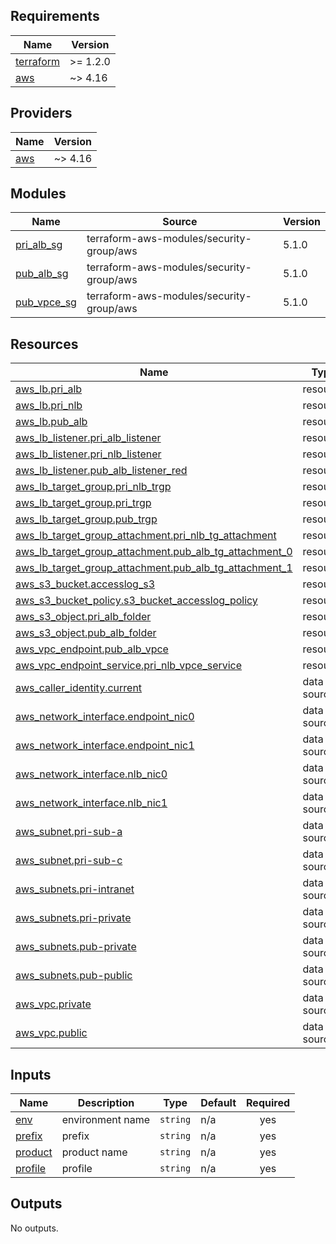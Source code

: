 <!-- BEGIN_TF_DOCS -->
## Requirements

| Name | Version |
|------|---------|
| <a name="requirement_terraform"></a> [terraform](#requirement\_terraform) | >= 1.2.0 |
| <a name="requirement_aws"></a> [aws](#requirement\_aws) | ~> 4.16 |

## Providers

| Name | Version |
|------|---------|
| <a name="provider_aws"></a> [aws](#provider\_aws) | ~> 4.16 |

## Modules

| Name | Source | Version |
|------|--------|---------|
| <a name="module_pri_alb_sg"></a> [pri\_alb\_sg](#module\_pri\_alb\_sg) | terraform-aws-modules/security-group/aws | 5.1.0 |
| <a name="module_pub_alb_sg"></a> [pub\_alb\_sg](#module\_pub\_alb\_sg) | terraform-aws-modules/security-group/aws | 5.1.0 |
| <a name="module_pub_vpce_sg"></a> [pub\_vpce\_sg](#module\_pub\_vpce\_sg) | terraform-aws-modules/security-group/aws | 5.1.0 |

## Resources

| Name | Type |
|------|------|
| [aws_lb.pri_alb](https://registry.terraform.io/providers/hashicorp/aws/latest/docs/resources/lb) | resource |
| [aws_lb.pri_nlb](https://registry.terraform.io/providers/hashicorp/aws/latest/docs/resources/lb) | resource |
| [aws_lb.pub_alb](https://registry.terraform.io/providers/hashicorp/aws/latest/docs/resources/lb) | resource |
| [aws_lb_listener.pri_alb_listener](https://registry.terraform.io/providers/hashicorp/aws/latest/docs/resources/lb_listener) | resource |
| [aws_lb_listener.pri_nlb_listener](https://registry.terraform.io/providers/hashicorp/aws/latest/docs/resources/lb_listener) | resource |
| [aws_lb_listener.pub_alb_listener_red](https://registry.terraform.io/providers/hashicorp/aws/latest/docs/resources/lb_listener) | resource |
| [aws_lb_target_group.pri_nlb_trgp](https://registry.terraform.io/providers/hashicorp/aws/latest/docs/resources/lb_target_group) | resource |
| [aws_lb_target_group.pri_trgp](https://registry.terraform.io/providers/hashicorp/aws/latest/docs/resources/lb_target_group) | resource |
| [aws_lb_target_group.pub_trgp](https://registry.terraform.io/providers/hashicorp/aws/latest/docs/resources/lb_target_group) | resource |
| [aws_lb_target_group_attachment.pri_nlb_tg_attachment](https://registry.terraform.io/providers/hashicorp/aws/latest/docs/resources/lb_target_group_attachment) | resource |
| [aws_lb_target_group_attachment.pub_alb_tg_attachment_0](https://registry.terraform.io/providers/hashicorp/aws/latest/docs/resources/lb_target_group_attachment) | resource |
| [aws_lb_target_group_attachment.pub_alb_tg_attachment_1](https://registry.terraform.io/providers/hashicorp/aws/latest/docs/resources/lb_target_group_attachment) | resource |
| [aws_s3_bucket.accesslog_s3](https://registry.terraform.io/providers/hashicorp/aws/latest/docs/resources/s3_bucket) | resource |
| [aws_s3_bucket_policy.s3_bucket_accesslog_policy](https://registry.terraform.io/providers/hashicorp/aws/latest/docs/resources/s3_bucket_policy) | resource |
| [aws_s3_object.pri_alb_folder](https://registry.terraform.io/providers/hashicorp/aws/latest/docs/resources/s3_object) | resource |
| [aws_s3_object.pub_alb_folder](https://registry.terraform.io/providers/hashicorp/aws/latest/docs/resources/s3_object) | resource |
| [aws_vpc_endpoint.pub_alb_vpce](https://registry.terraform.io/providers/hashicorp/aws/latest/docs/resources/vpc_endpoint) | resource |
| [aws_vpc_endpoint_service.pri_nlb_vpce_service](https://registry.terraform.io/providers/hashicorp/aws/latest/docs/resources/vpc_endpoint_service) | resource |
| [aws_caller_identity.current](https://registry.terraform.io/providers/hashicorp/aws/latest/docs/data-sources/caller_identity) | data source |
| [aws_network_interface.endpoint_nic0](https://registry.terraform.io/providers/hashicorp/aws/latest/docs/data-sources/network_interface) | data source |
| [aws_network_interface.endpoint_nic1](https://registry.terraform.io/providers/hashicorp/aws/latest/docs/data-sources/network_interface) | data source |
| [aws_network_interface.nlb_nic0](https://registry.terraform.io/providers/hashicorp/aws/latest/docs/data-sources/network_interface) | data source |
| [aws_network_interface.nlb_nic1](https://registry.terraform.io/providers/hashicorp/aws/latest/docs/data-sources/network_interface) | data source |
| [aws_subnet.pri-sub-a](https://registry.terraform.io/providers/hashicorp/aws/latest/docs/data-sources/subnet) | data source |
| [aws_subnet.pri-sub-c](https://registry.terraform.io/providers/hashicorp/aws/latest/docs/data-sources/subnet) | data source |
| [aws_subnets.pri-intranet](https://registry.terraform.io/providers/hashicorp/aws/latest/docs/data-sources/subnets) | data source |
| [aws_subnets.pri-private](https://registry.terraform.io/providers/hashicorp/aws/latest/docs/data-sources/subnets) | data source |
| [aws_subnets.pub-private](https://registry.terraform.io/providers/hashicorp/aws/latest/docs/data-sources/subnets) | data source |
| [aws_subnets.pub-public](https://registry.terraform.io/providers/hashicorp/aws/latest/docs/data-sources/subnets) | data source |
| [aws_vpc.private](https://registry.terraform.io/providers/hashicorp/aws/latest/docs/data-sources/vpc) | data source |
| [aws_vpc.public](https://registry.terraform.io/providers/hashicorp/aws/latest/docs/data-sources/vpc) | data source |

## Inputs

| Name | Description | Type | Default | Required |
|------|-------------|------|---------|:--------:|
| <a name="input_env"></a> [env](#input\_env) | environment name | `string` | n/a | yes |
| <a name="input_prefix"></a> [prefix](#input\_prefix) | prefix | `string` | n/a | yes |
| <a name="input_product"></a> [product](#input\_product) | product name | `string` | n/a | yes |
| <a name="input_profile"></a> [profile](#input\_profile) | profile | `string` | n/a | yes |

## Outputs

No outputs.
<!-- END_TF_DOCS -->